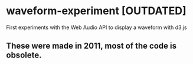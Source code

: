 # waveform-experiment [OUTDATED]
First experiments with the Web Audio API to display a waveform with d3.js

## These were made in 2011, most of the code is obsolete.
